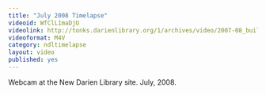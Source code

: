 ```yaml
---
title: "July 2008 Timelapse"
videoid: WfClL1maDjU
videolink: http://tonks.darienlibrary.org/1/archives/video/2007-08_building_timelapse/200807_timelapse.m4v
videoformat: M4V
category: ndltimelapse
layout: video
published: yes
---
```


Webcam at the New Darien Library site. July, 2008.
